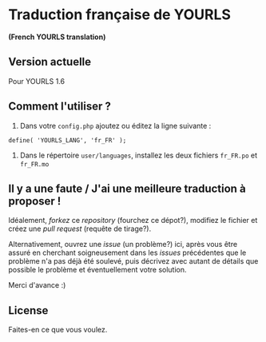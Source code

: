 # Traduction française de YOURLS
**(French YOURLS translation)**


## Version actuelle

Pour YOURLS 1.6


## Comment l'utiliser ?

1. Dans votre `config.php` ajoutez ou éditez la ligne suivante :
```
define( 'YOURLS_LANG', 'fr_FR' );
```
1. Dans le répertoire `user/languages`, installez les deux fichiers `fr_FR.po` et `fr_FR.mo`


## Il y a une faute / J'ai une meilleure traduction à proposer !

Idéalement, *forkez* ce *repository* (fourchez ce dépot?), modifiez le fichier et créez une *pull request* (requête de tirage?).

Alternativement, ouvrez une *issue* (un problème?) ici, après vous être assuré en cherchant soigneusement dans les *issues* précédentes que le problème n'a pas déjà été soulevé, puis décrivez avec autant de détails que possible le problème et éventuellement votre solution.

Merci d'avance :)


## License

Faites-en ce que vous voulez.




